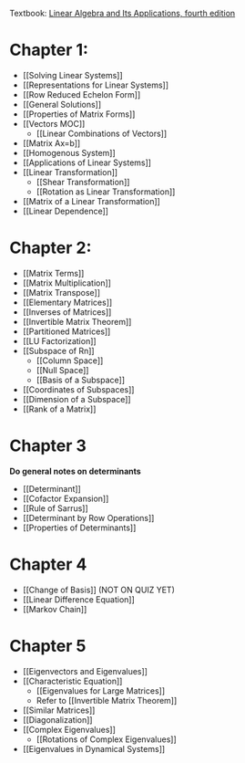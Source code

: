 Textbook: [Linear Algebra and Its Applications, fourth edition](https://www.wolfram.com/books/profile.cgi?id=7938)

# Chapter 1:
- [[Solving Linear Systems]]
- [[Representations for Linear Systems]]
- [[Row Reduced Echelon Form]]
- [[General Solutions]]
- [[Properties of Matrix Forms]]
- [[Vectors MOC]] 
	- [[Linear Combinations of Vectors]]
- [[Matrix Ax=b]]
- [[Homogenous System]]
- [[Applications of Linear Systems]]
- [[Linear Transformation]]
	- [[Shear Transformation]]
	- [[Rotation as Linear Transformation]]
- [[Matrix of a Linear Transformation]]
- [[Linear Dependence]]

# Chapter 2:
- [[Matrix Terms]]
- [[Matrix Multiplication]]
- [[Matrix Transpose]]
- [[Elementary Matrices]]
- [[Inverses of Matrices]]
- [[Invertible Matrix Theorem]]
- [[Partitioned Matrices]]
- [[LU Factorization]]
- [[Subspace of Rn]]
	- [[Column Space]]
	- [[Null Space]]
	- [[Basis of a Subspace]]
- [[Coordinates of Subspaces]]
- [[Dimension of a Subspace]]
- [[Rank of a Matrix]]

# Chapter 3
**Do general notes on determinants**
- [[Determinant]]
- [[Cofactor Expansion]]
- [[Rule of Sarrus]]
- [[Determinant by Row Operations]]
- [[Properties of Determinants]]

# Chapter 4

- [[Change of Basis]] (NOT ON QUIZ YET)
- [[Linear Difference Equation]]
- [[Markov Chain]]

# Chapter 5
- [[Eigenvectors and Eigenvalues]]
- [[Characteristic Equation]]
	- [[Eigenvalues for Large Matrices]]
	- Refer to [[Invertible Matrix Theorem]]
- [[Similar Matrices]]
- [[Diagonalization]]
- [[Complex Eigenvalues]]
	- [[Rotations of Complex Eigenvalues]]
- [[Eigenvalues in Dynamical Systems]]
